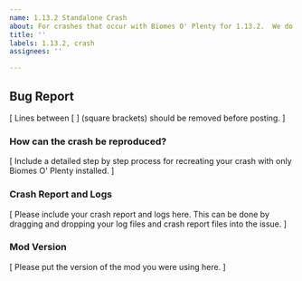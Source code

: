 ```yaml
---
name: 1.13.2 Standalone Crash
about: For crashes that occur with Biomes O' Plenty for 1.13.2.  We do not support older versions!
title: ''
labels: 1.13.2, crash
assignees: ''

---
```


## Bug Report

[ Lines between [ ] (square brackets) should be removed before posting. ]</br>

### How can the crash be reproduced?

[ Include a detailed step by step process for recreating your crash with only Biomes O' Plenty installed. ]</br>

### Crash Report and Logs

[ Please include your crash report and logs here. This can be done by dragging and dropping your log files and crash report files into the issue. ]</br>

### Mod Version
[ Please put the version of the mod you were using here. ]</br>
